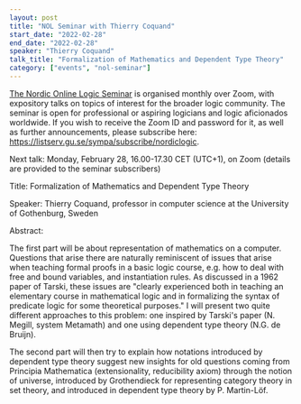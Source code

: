 ```yaml
---
layout: post
title: "NOL Seminar with Thierry Coquand"
start_date: "2022-02-28"
end_date: "2022-02-28"
speaker: "Thierry Coquand"
talk_title: "Formalization of Mathematics and Dependent Type Theory"
category: ["events", "nol-seminar"]
---
```

[The Nordic Online Logic Seminar](/the-NOL-seminar.html)
is organised monthly over Zoom, with expository talks on topics of interest for
the broader logic community. The seminar is open for professional or aspiring
logicians and logic aficionados worldwide. If you wish to receive the Zoom ID
and password for it, as well as further announcements, please subscribe here:
<https://listserv.gu.se/sympa/subscribe/nordiclogic>.

Next talk: Monday, February 28, 16.00-17.30 CET (UTC+1), on Zoom (details are
provided to the seminar subscribers)

Title: Formalization of Mathematics and Dependent Type Theory

Speaker: Thierry Coquand, professor in computer science at the University of
Gothenburg, Sweden

Abstract:

The first part will be about representation of mathematics on a computer.
Questions that arise there are  naturally reminiscent of issues that arise when
teaching formal proofs in a basic logic course, e.g. how to deal with free  and
bound variables, and instantiation rules. As discussed in a 1962 paper of
Tarski, these issues are "clearly experienced both in teaching an elementary
course in mathematical logic and in formalizing the syntax of predicate logic
for some theoretical purposes." I will present two quite different approaches to
this problem: one inspired by Tarski's paper (N. Megill, system Metamath) and
one using dependent type theory (N.G. de Bruijn).

The second part will then try to explain how notations introduced by dependent
type theory suggest new insights for old questions coming from Principia
Mathematica (extensionality, reducibility axiom) through the notion of universe,
introduced by Grothendieck for representing category theory in set theory, and
introduced in dependent type theory by P. Martin-Löf.
